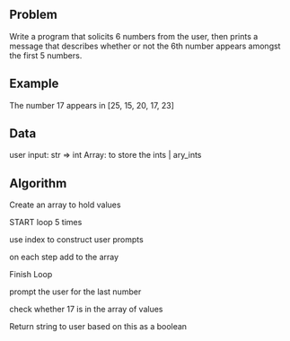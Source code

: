 ## Problem

Write a program that solicits 6 numbers from the user, then prints a message that describes whether or not the 6th number appears amongst the first 5 numbers.

## Example

The number 17 appears in [25, 15, 20, 17, 23]

## Data

user input:  str => int 
Array: to store the ints | ary_ints

## Algorithm

Create an array to hold values

START loop 5 times 

  use index to construct user prompts

  on each step add to the array 

Finish Loop

prompt the user for the last number

check whether 17 is in the array of values

Return string to user based on this as a boolean




